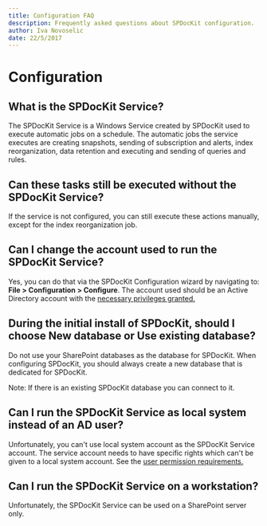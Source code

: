 ```yaml
---
title: Configuration FAQ
description: Frequently asked questions about SPDocKit configuration.
author: Iva Novoselic
date: 22/5/2017
---
```


# Configuration

## What is the SPDocKit Service?

The SPDocKit Service is a Windows Service created by SPDocKit used to execute automatic jobs on a schedule. The automatic jobs the service executes are creating snapshots, sending of subscription and alerts, index reorganization, data retention and executing and sending of queries and rules.

## Can these tasks still be executed without the SPDocKit Service?

If the service is not configured, you can still execute these actions manually, except for the index reorganization job.

## Can I change the account used to run the SPDocKit Service?

Yes, you can do that via the SPDocKit Configuration wizard by navigating to: **File &gt; Configuration &gt; Configure**. The account used should be an Active Directory account with the [necessary privileges granted.](../requirements/user-permissions-requirements.md)

## During the initial install of SPDocKit, should I choose New database or Use existing database?

Do not use your SharePoint databases as the database for SPDocKit. When configuring SPDocKit, you should always create a new database that is dedicated for SPDocKit.

Note: If there is an existing SPDocKit database you can connect to it.

## Can I run the SPDocKit Service as local system instead of an AD user?

Unfortunately, you can't use local system account as the SPDocKit Service account. The service account needs to have specific rights which can't be given to a local system account. See the [user permission requirements.](../requirements/user-permissions-requirements.md)

## Can I run the SPDocKit Service on a workstation?

Unfortunately, the SPDocKit Service can be used on a SharePoint server only.

